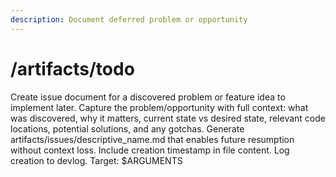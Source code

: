 ```yaml
---
description: Document deferred problem or opportunity
---
```


# /artifacts/todo

<instructions>
Create issue document for a discovered problem or feature idea to implement later.
</instructions>

<approach>
Capture the problem/opportunity with full context: what was discovered, why it matters, current state vs desired state, relevant code locations, potential solutions, and any gotchas. Generate artifacts/issues/descriptive_name.md that enables future resumption without context loss. Include creation timestamp in file content. Log creation to devlog.
</approach>

<context>
Target: $ARGUMENTS
</context>